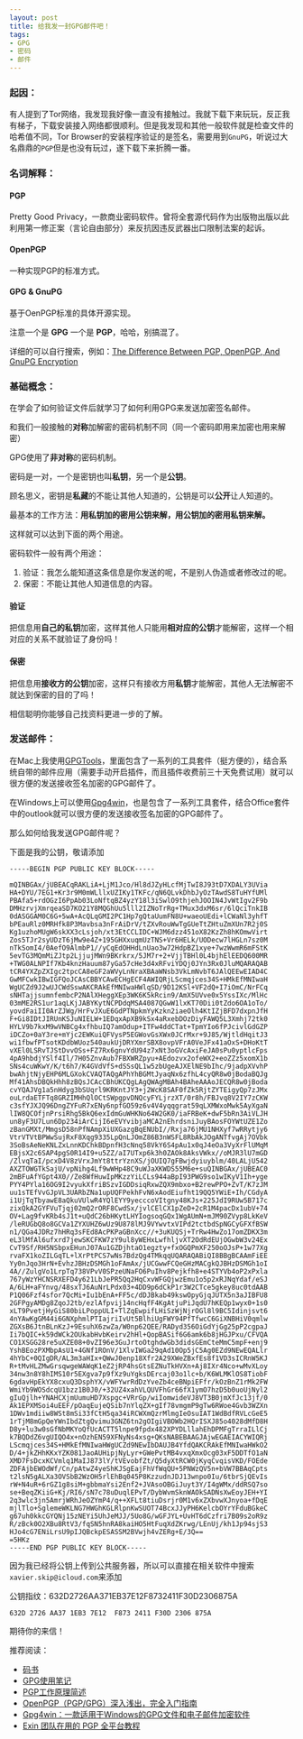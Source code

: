 ```yaml
---
layout: post
title: 给我发一封GPG邮件吧！
tags:
- GPG
- 密码
- 邮件
---
```


### 起因：

有人提到了Tor网络，我发现我好像一直没有接触过。我就下载下来玩玩，反正我有梯子，下载安装接入网络都很顺利。但是我发现和其他一般软件就是检查文件的哈希值不同，Tor Browser的安装程序验证的是签名，需要用到`GnuPG`，听说过大名鼎鼎的`PGP`但是也没有玩过，遂下载下来折腾一番。

### 名词解释：

#### PGP

Pretty Good Privacy，一款商业密码软件。曾将全套源代码作为出版物出版以此利用第一修正案（言论自由部分）来反抗因违反武器出口限制法案的起诉。

#### OpenPGP

一种实现PGP的标准方式。

#### GPG & GnuPG

基于OenPGP标准的具体开源实现。

注意一个是 **GPG** 一个是 **PGP**，哈哈，别搞混了。

详细的可以自行搜索，例如：[The Difference Between PGP, OpenPGP, And GnuPG Encryption](https://blog.ipswitch.com/the-difference-between-pgp-openpgp-and-gnupg-encryption)

### 基础概念：

在学会了如何验证文件后就学习了如何利用GPG来发送加密签名邮件。

和我们一般接触的**对称**加解密的密码机制不同（同一个密码即用来加密也用来解密）

GPG使用了**非对称**的密码机制。

密码是一对，一个是密钥也叫**私钥**，另一个是**公钥**。

顾名思义，密钥是**私藏**的不能让其他人知道的，公钥是可以**公开**让人知道的。

最基本的工作方法：**用私钥加的密用公钥来解，用公钥加的密用私钥来解。**

这样就可以达到下面的两个用途。

密码软件一般有两个用途：

1. 验证：我怎么能知道这条信息是你发送的呢，不是别人伪造或者修改过的呢。
2. 保密：不能让其他人知道信息的内容。



#### 验证

把信息用**自己的私钥**加密，这样其他人只能用**相对应的公钥**才能解密，这样一个相对应的关系不就验证了身份吗！

#### 保密

把信息用**接收方的公钥**加密，这样只有接收方用**私钥**才能解密，其他人无法解密不就达到保密的目的了吗！

相信聪明你能够自己找资料更进一步的了解。

### 发送邮件：

在Mac上我使用[GPGTools](https://gpgtools.org/)，里面包含了一系列的工具套件（挺方便的），结合系统自带的邮件应用（需要手动开启插件，而且插件收费前三十天免费试用）就可以很方便的发送接收签名加密的GPG邮件了。

在Windows上可以使用[Gpg4win](https://gpg4win.org/download.html)，也是包含了一系列工具套件，结合Office套件中的outlook就可以很方便的发送接收签名加密的GPG邮件了。

那么如何给我发送GPG邮件呢？

下面是我的公钥，敬请添加

```
-----BEGIN PGP PUBLIC KEY BLOCK-----

mQINBGAx/jUBEACqRAKLiA+LjM1Jco/Hl8dJZyHLcfMjTwI8J93tD7XDALY3UVia
HA+DYU/7EG1+Kr3r9M0mWLllxUZIKy1TKFc/qN6QLvkDhbJyOzTAwdS8TuHYfUMl
PBAfa5+rdOGzI6PpAb03LoNftqBZ4yzY18l3iSwlO9thjehJOOIN4JvWtIgv2F9b
DMHzrvjXmrqeaSD7KO21Y8MQGhUu5lll2IZNoTrRg+TMux3dxM6sr/6lQciTnkIB
0dASGGAM0C6G+5wA+AcQLqGMI2PC1Hp7gQtaUumFN8U+waeoUEdi+lCWaNl3yhfT
bPEauRlz0MRHfk8P3Mavbsa3nFrAiDrV/tZXvRouWwTgGUeTtZHtuZmXUn7R2j0S
Kg1uzhoMUgW6skXX3cLsjoh/xt3EtCCLIDC+WJM6dzz451oX82KzZh8hKOmwVirt
Zos5TJr2syUDzT6jMw9e4Z+195GHXxuqmUzTNS+Vr6HELk/UODecw7lHGLn7sz0M
nTkSomI4/0AefO9AlmbP1//yCqEdOHHdLnUao3w72HdpBZ1xye+7wzWwmR6mFStK
5evTG3MQmMiZJtp2LjjujMWn9BKrkrx/5JM7r+2+VjjTBHl0L4bjhElEEDQ600MR
+TWG0ALNPIf7Kb4knzHauum87yGa57cHe3d4xRFviYDQj0JYn3Rx0JluMQARAQAB
tCR4YXZpZXIgc2tpcCA8eGF2aWVyLnNraXBAaWNsb3VkLmNvbT6JAlQEEwEIAD4C
GwMFCwkIBwIGFQoJCAsCBBYCAwECHgECF4AWIQRjLScmqjces34S+HMkEfMNIwaH
WgUCZd9J2wUJCWdSswAKCRAkEfMNIwaHWlqSD/9D12KSl+VF2dQ+I7iOmC/NrFCq
sNHTajjsumnfembcP2NAlXHeggXEp3WK6K5kRcin9/AmX5UVve0x5YssIXc/MlHc
03mME2RS1ur1aqLKjJABYKytNCPDdqMSA4087QGwW1lxKT70Dii0tZdo6OA1oTo/
yovdFaiII0ArZJWg/HrFvJXuE6GdPTNpkmYyKzkn2iaeOlh4KtIZjBFD7dxpnJfH
F+Gi8IDtJIRUnKSJuNIELW+1EDqxApXB9kSx4aRxebDOzDiyFAWQ5L3Xmhj72tk0
HYLV9b7kxM9wVNBCg4xfhbuIQ7amOdup+ITFw4ddCTat+TpmYIo6fPJcivlGdGZP
iDCZo+0aY3re+mYjc2EWKuiQFVysP5EGWovGsXWx0JCrMxr+9J85/WjtldHqitJ3
wi1fbwfPTsotKDdbWUoz540aukUjDRYXmrSBX8ovpVFrA0VeJFx41aOxS+DHoKtT
vXEl0LSRvTJStDvvOSs+FZ7Rx6gnvYdU94z7xNt3oGVcAxiFeJA0sPu0yptlcFps
4pA9hbdjYSlf4Il/7H05ZnvAub7FBXWRZpyu+AEdozvx2ofeWX2+eoZZz5xomX1b
SNs4cuWKwY/K/t6h7/K4GVdVfS+dSSsQL1w5zbUgeAJXElNE9bIhc/9jadpXVvhP
bwAhjtNjyEHP6MLGXokCVAQTAQgAPhYhBGMtJyaqNx6zfhL4cyQR8w0jBodaBQJg
Mf41AhsDBQkHhh8zBQsJCAcCBhUKCQgLAgQWAgMBAh4BAheAAAoJECQR8w0jBoda
cvYQAJVg1a5nHdyg3bSUqrl9KRKntJY3+j2WcK8SAF0fZk5RjtZYTEigyQp7zJMx
ouLrdaETFTq8GRZIMHhQlOCtSWpgpvDNQcyFYLjrzXT/0r8h/FBJvq8V2IY7zCKW
c3sfYJXJQ96DngZYFuR7xENy6npfGO59z6v4V4yqqgrat59qLXMWxoMwk5AyXgaN
lIW8QCOfjnPrsiRhg5BkQ6exIdmGuWHKNo64W2GK0/iaFRBeK+dwF5bRn3AiVLJH
un8yF3U7Lun6Dp234iArCijI6eEVYvibjaMCA2nEhrdsniJuyBAosFOYWtUZE1Zo
zBanGMXt/MmgsD58nPfNAmpXiUXGazgBqENUbI//Rxja76jMU1NHXyf7wRRytjy6
VtrVTVtBPWwSujRxF8Xqg9335LpQnLJOmZ86B3nWSFL8RbAkJOgANTfvgAj7OVbk
3SoBsAeNeKNLZxLnnKDChkBDpnfH3cNnq58VkY6S4pAu1x0qJ4eOa3VyXrFlUMqM
EBjsX2c6SAP4pgS0R14I9+u5ZZ/aI7UTxp6k3h0ZAOk8AksVWkx//oMJR3lU7mGD
/ZlvqTaI/pcxD4V8zVrxJmYt8ttrYznXS/jOUIQ7gFBwjdyiuyblm/40LALjU542
AXZTOWGTkSajU/vpNihg4Lf9wWHp48C9uWJaXKWDS55M6e+suQINBGAx/jUBEAC0
2mBFuAfYGpt4X0//Ze8WfHuwIpMKzzYiLCLs944aBpI93PWG9so1wIKyV1Ih+yge
PYY4PYla16OG9I2vyukXfriBSzvIGDDsiqRxwZQX9mbxo+B2rewPPO+ZvT/K7zJM
uu1sTEfVvGJpVL3UARbZNa1upUQFPekhFvN6xAodEiufht19QQ5YWiE+Ih/CGdyA
i1UjTqTbyawE8aQkuVUlwR4YQlEYY9yecccoVItgny48KJs+225JdI9RUw5B717c
zixQkA2GYFVuTjqj02mQ2rORF8CwdSx/jvlCElCX1pZeD+2cR1M4pacDx1ubV+74
OV+Lag9fvKRb4sJ1t+uQdC26bHKytLHYIogsoqGQx1WgAUmN+mJM90ZVyp8LkKeV
/leRUGbQ8o8GCVa1ZYXUHZ6wUz9U878lMJ9VYwvtxVIPd2tctbdSpNGCyGFXfBSW
n1/QGa4JDRz7hHRq3sFEd8AcPKPaGBnXcc//+3uKUQSj+TrRw4HwZo17omZDKX3m
eL3lMfAl6ufxrd7jewSKCFKW7zY9ul8yWEHxLwfhljvXT2OdRdEUjOGwbW3v24Ex
CvT9Sf/RH5NSbpxEHunJ07Au1GZDjhtaO1egzty+fxOGQPmXF250oOJsP+1w77Xg
rvaFX1koZILGqTL+lXrPtPCS7wNs7BdzQg4TMkqqUQARAQABiQI8BBgBCAAmFiEE
Yy0nJqo3HrN+EvhzJBHzDSMGh1oFAmAx/jUCGwwFCQeGHzMACgkQJBHzDSMGh1oI
4A//ZulgVo1LrpTq738VPvV0SPzeUNaFO6PuIhv8Pejkfh8+e4STYVb4oP2xPxla
767yWzYHCNSRXEFD4y621LbJePR5Qq2HqCxvWFGQjwzEmu1o5p2xRJNqYdaf/eSJ
A/6LH+aFYnvg/48sxTJ6AuNrLPdx03+4DD9p6dCkP1r3W2CTce5gkey8uc0tdAAB
P1Q06Fzf4sfor7QcMi+Iu1bEnA+FF5c/dDJBkab49kswOpyGjqJUTX5n3aJIBFU8
2GFPgyAMDg8ZqoJ2tb/ezlAfpvij14ncHqfF4KgAtjuPiJqdU7hKEQp1wyx0+1s0
xLT9PvetjHyGiS80biLPoppULI+TlZqEwpifLHiSzWjNjrOGl8l9BC5Idinjsvt6
4nYAwKgGM44i6GNXphmlPTIajriIvUt5BlhiUgFWY94PfTfwcC6GiXNBHiV0qmlw
ZGXsB6JtnBLnKzJ+9EsuhX6zwZa/W0np62QEE/RADyd356OiGdYjGg25pP2cgpaJ
Ii7bQIC+k59dWCk2OUkabHvbKeirv2hHl+QopBASif6G6amk6b8jHGJPxu/CFVQA
CO1XSGG28re5uXZE08+0vZI96e3GuJrtoOtghdwGb3didsGEmCteMmC5mpF+enj9
YshBEozPXMbpAsU1+4GNf1ROnV/1XlvIWGa29qAd10Op5jC5Ag0EZd9NEwEQALlr
4hYbC+0QIgDR/AL3m3aHIx+QWwJ0enp18Xfr2A29XWeZBxfEs8f1VD3sICRnW5KJ
R+tMvHLZMwGrsqwgeWAWqK1eZ2jRP4hsGtsEZNuTkHVXn+Aj8IXr4Nco+wMvXLoy
34nw3n8Y8hIMS10r5EXgva7p9fXz9uYgksDErcaj03o1lc+b/K6WLMKlOS8TiobF
6gdavHpEkYX8cxuQ3DsphYX/vWFYwrRdDzYveZb4ceBNpiEFfr/kOzBnZ1rMk2FW
WmiYb9WOSdcqU1bzz1B0J0/+32UZ4xahVLQUVFhGr66fX1ymO7hzD5b0uoUjNyl2
gIuQjlh+YNAHCXjmUumuHD7Xspgc+VRrGp/wiIomwideVJ8VT3B0jmXfJc13jf/0
Ak1EPXMSoi4uEEF/pOaqEujeQSib7nYlqZX+gIf78vmgmP9gTw6RWoe4Gvb3WZXn
1DWv1mdiiw8WSt8mSi33fCtH5qa34iRCWXmQzrMlmgIeOsuIAT1WdBdfRVLcGeE5
1rTjM8mGpQeYWnIbdZtgQvimu3GNZ6tn2gOIgiVBOWb2HQrISXJ85o4028dMfD8H
D8y+lu3w0sGfNbMKYoQfUcACTT5lnpe9fpdx482XPYDLllahEhDPMFgTrraILlCj
k7BQDdZ6vgUIQO4x+nOzhEN59XFNyNs4xsg+QKsNABEBAAGJAjwEGAEIACYWIQRj
LScmqjces34S+HMkEfMNIwaHWgUCZd9NEwIbDAUJB4YfdQAKCRAkEfMNIwaHWkO2
D/4+jkZHhKKxYZK081JaoAUHipjNyLyr+GWePvtMB4vxqXmxOcg03xF5DDTfO1aN
XMD7FsDcxKCVmlq1MaIJ873lY/tVEvobfZt/Q5dyXtRCW0jKyqCvqisVKD/FOEde
ZDFAjbEWOdWf/Cn/pAtwZ4yeShKJSgEajFhVfWqQU+5PNWzQV5n+bVW7BBAqCpts
t2lsN5gALXa3OVSbB2WzOH5rlEhBq045P8KzzudnJDJ13wnpo0Iu/6tbrSjQEvIs
rW+N4uR+6rGZ1g8siM+gbbmaYsi2Enf2+JVAsoOBGiJuyt3Y/I4gWMx/ddRSQ7so
se+BeqZKiiG+Kj/RI6/sN7c78uDuqlEPvT/DybWvmSknWAOkSADNsXwEoyJEH+YI
2q3wlc3jn5AmrjWRhJeOZYmP4/q++XFLt8tiuDsrjr0M1v6xZXbvwXJnyoa+fDqE
mjlTlo+SglemeWKLNG7HWGhKGLRlpnKwSUOT74BcxJJyPH6KelcbOYrYFduBGkeC
g67uh0kkcGYQNj15zNEYi5UhJeMJJ/5Uo8G/wGFJYL+UvHT6dCzfri7B09s2oR9z
R/zBck0O2XBu8RtV3/fqSN5hnRA8kaiHO5HtFuqXdZKrwg/LEnUj/kh1Jp94sjS3
HJo4cG7ENiLrsU9pIJQBckpESASSM2BVwjh4vZERg+E/3Q==
=5HKz
-----END PGP PUBLIC KEY BLOCK-----
```

因为我已经将公钥上传到公共服务器，所以可以直接在相关软件中搜索`xavier.skip@icloud.com`来添加

公钥指纹：632D2726AA371EB37E12F8732411F30D2306875A

`632D 2726 AA37 1EB3 7E12  F873 2411 F30D 2306 875A`

期待你的来信！



推荐阅读：

* [码书](https://book.douban.com/subject/27176880/)
* [GPG使用笔记](https://blog.creedowl.com/posts/gpg/)
* [PGP工作原理简述](https://marcuseddie.github.io/2019/PGP-Introduction.html)
* [OpenPGP（PGP/GPG）深入浅出，完全入门指南](https://www.rmnof.com/article/openpgp-gnupg-introduction/)
* [Gpg4win：一款适用于Windows的GPG文件和电子邮件加密软件](https://www.rmnof.com/article/gpg4win-gnupg-for-windows/)
* [Exin 团队在用的 PGP 全平台教程](https://blog.exin.one/2019/09/20/exin-pgp/)